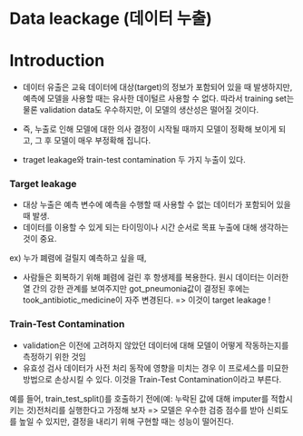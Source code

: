# Data leackage (데이터 누출)

# Introduction

* 데이터 유출은 교육 데이터에 대상(target)의 정보가 포함되어 있을 때 발생하지만,
  예측에 모델을 사용할 때는 유사한 데이털르 사용할 수 없다.
  따라서 training set는 물론 validation data도 우수하지만, 이 모델의 생산성은 떨어질 것이다.
  
* 즉, 누출로 인해 모델에 대한 의사 결정이 시작될 때까지 모델이 정확해 보이게 되고, 그 후 모델이 매우 부정확해 집니다.

* traget leakage와 train-test contamination 두 가지 누출이 있다.

### Target leakage

* 대상 누출은 예측 변수에 예측을 수행할 때 사용할 수 없는 데이터가 포함되어 있을 때 발생.
* 데이터를 이용할 수 있게 되는 타이밍이나 시간 순서로 목표 누출에 대해 생각하는 것이 중요.

ex) 누가 폐렴에 걸릴지 예측하고 싶을 때, 

* 사람들은 회복하기 위해 폐렴에 걸린 후 항생제를 복용한다.
  원시 데이터는 이러한 열 간의 강한 관계를 보여주지만
  got_pneumonia값이 결정된 후에는 took_antibiotic_medicine이 자주 변경된다. => 이것이 target leakage !
  
### Train-Test Contamination

* validation은 이전에 고려하지 않았던 데이터에 대해 모델이 어떻게 작동하는지를 측정하기 위한 것임
* 유효성 검사 데이터가 사전 처리 동작에 영향을 미치는 경우 이 프로세스를 미묘한 방법으로 손상시킬 수 있다.    이것을 Train-Test Contamination이라고 부른다.

예를 들어, train_test_split()를 호출하기 전에(예: 누락된 값에 대해 imputer를 적합시키는 것)전처리를 실행한다고 가정해 보자
=> 모델은 우수한 검증 점수를 받아 신뢰도를 높일 수 있지만, 결정을 내리기 위해 구현할 때는 성능이 떨어진다.

